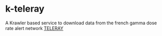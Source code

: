 # k-teleray

A Krawler based service to download data from the french gamma dose rate alert network [TELERAY](http://teleray.irsn.fr/aide.htm)
